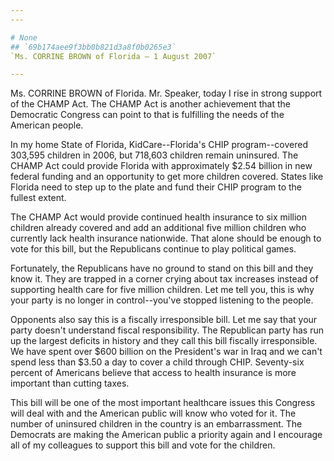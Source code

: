 ```yaml
---
---

# None
## `69b174aee9f3bb0b821d3a8f0b0265e3`
`Ms. CORRINE BROWN of Florida — 1 August 2007`

---
```



Ms. CORRINE BROWN of Florida. Mr. Speaker, today I rise in strong 
support of the CHAMP Act. The CHAMP Act is another achievement that the 
Democratic Congress can point to that is fulfilling the needs of the 
American people.

In my home State of Florida, KidCare--Florida's CHIP program--covered 
303,595 children in 2006, but 718,603 children remain uninsured. The 
CHAMP Act could provide Florida with approximately $2.54 billion in new 
federal funding and an opportunity to get more children covered. States 
like Florida need to step up to the plate and fund their CHIP program 
to the fullest extent.

The CHAMP Act would provide continued health insurance to six million 
children already covered and add an additional five million children 
who currently lack health insurance nationwide. That alone should be 
enough to vote for this bill, but the Republicans continue to play 
political games.

Fortunately, the Republicans have no ground to stand on this bill and 
they know it. They are trapped in a corner crying about tax increases 
instead of supporting health care for five million children. Let me 
tell you, this is why your party is no longer in control--you've 
stopped listening to the people.

Opponents also say this is a fiscally irresponsible bill. Let me say 
that your party doesn't understand fiscal responsibility. The 
Republican party has run up the largest deficits in history and they 
call this bill fiscally irresponsible. We have spent over $600 billion 
on the President's war in Iraq and we can't spend less than $3.50 a day 
to cover a child through CHIP. Seventy-six percent of Americans believe 
that access to health insurance is more important than cutting taxes.

This bill will be one of the most important healthcare issues this 
Congress will deal with and the American public will know who voted for 
it. The number of uninsured children in the country is an 
embarrassment. The Democrats are making the American public a priority 
again and I encourage all of my colleagues to support this bill and 
vote for the children.